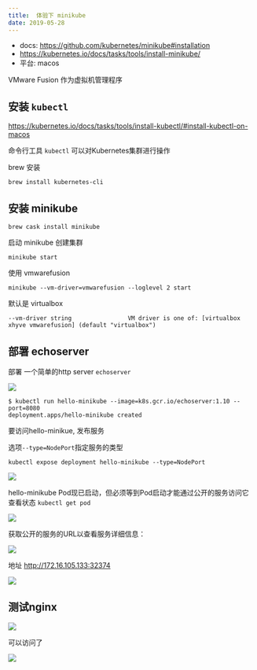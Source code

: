```yaml
---
title:  体验下 minikube 
date: 2019-05-28
---
```


* docs: https://github.com/kubernetes/minikube#installation 
* https://kubernetes.io/docs/tasks/tools/install-minikube/
* 平台: macos

VMware Fusion 作为虚拟机管理程序


## 安装 `kubectl`
https://kubernetes.io/docs/tasks/tools/install-kubectl/#install-kubectl-on-macos

命令行工具 `kubectl` 可以对Kubernetes集群进行操作

brew 安装

```
brew install kubernetes-cli
```

## 安装 minikube
```
brew cask install minikube
```

启动 minikube 创建集群

```
minikube start
```

使用 vmwarefusion 

```
minikube --vm-driver=vmwarefusion --loglevel 2 start
```

默认是 virtualbox

```
--vm-driver string                VM driver is one of: [virtualbox xhyve vmwarefusion] (default "virtualbox")
```


## 部署 echoserver 

部署 一个简单的http server `echoserver` 

![](https://data-1252438752.cos.ap-beijing.myqcloud.com/2019/05/30/15591583695942.jpg)

```
$ kubectl run hello-minikube --image=k8s.gcr.io/echoserver:1.10 --port=8080
deployment.apps/hello-minikube created
```

要访问hello-minikue, 发布服务

选项`--type=NodePort`指定服务的类型

```
kubectl expose deployment hello-minikube --type=NodePort
```

![](https://data-1252438752.cos.ap-beijing.myqcloud.com/2019/05/30/15591583561654.jpg)

hello-minikube Pod现已启动，但必须等到Pod启动才能通过公开的服务访问它
查看状态 `kubectl get pod`

![](https://data-1252438752.cos.ap-beijing.myqcloud.com/2019/05/30/15591585372597.jpg)

获取公开的服务的URL以查看服务详细信息：

![](https://data-1252438752.cos.ap-beijing.myqcloud.com/2019/05/30/15591603987233.jpg)

地址 http://172.16.105.133:32374

![](https://data-1252438752.cos.ap-beijing.myqcloud.com/2019/05/30/15591586399602.jpg)


## 测试nginx

![](https://data-1252438752.cos.ap-beijing.myqcloud.com/2019/05/30/15591602934977.jpg)

 可以访问了
 
![](https://data-1252438752.cos.ap-beijing.myqcloud.com/2019/05/30/15591602279657.jpg)




